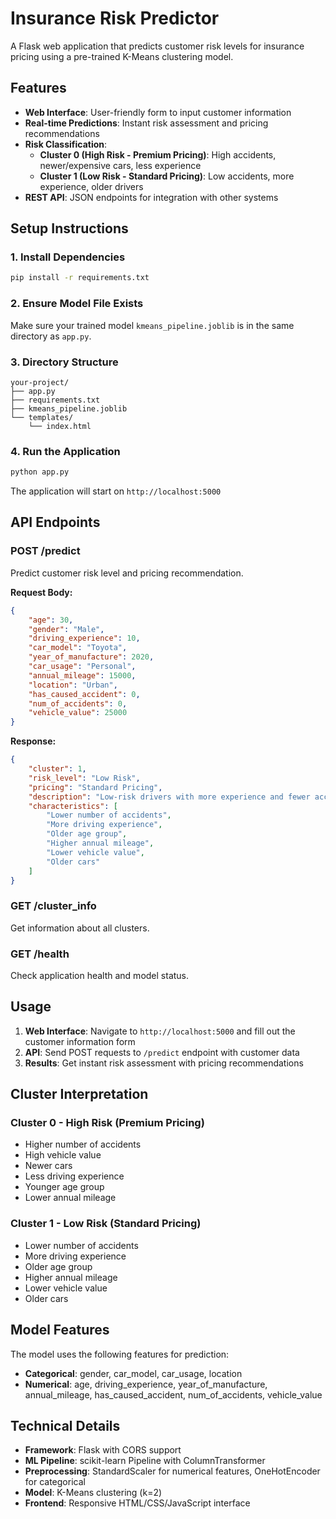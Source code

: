 # Insurance Risk Predictor

A Flask web application that predicts customer risk levels for insurance pricing using a pre-trained K-Means clustering model.

## Features

- **Web Interface**: User-friendly form to input customer information
- **Real-time Predictions**: Instant risk assessment and pricing recommendations
- **Risk Classification**: 
  - **Cluster 0 (High Risk - Premium Pricing)**: High accidents, newer/expensive cars, less experience
  - **Cluster 1 (Low Risk - Standard Pricing)**: Low accidents, more experience, older drivers
- **REST API**: JSON endpoints for integration with other systems

## Setup Instructions

### 1. Install Dependencies

```bash
pip install -r requirements.txt
```

### 2. Ensure Model File Exists

Make sure your trained model `kmeans_pipeline.joblib` is in the same directory as `app.py`.

### 3. Directory Structure

```
your-project/
├── app.py
├── requirements.txt
├── kmeans_pipeline.joblib
└── templates/
    └── index.html
```

### 4. Run the Application

```bash
python app.py
```

The application will start on `http://localhost:5000`

## API Endpoints

### POST /predict
Predict customer risk level and pricing recommendation.

**Request Body:**
```json
{
    "age": 30,
    "gender": "Male",
    "driving_experience": 10,
    "car_model": "Toyota",
    "year_of_manufacture": 2020,
    "car_usage": "Personal",
    "annual_mileage": 15000,
    "location": "Urban",
    "has_caused_accident": 0,
    "num_of_accidents": 0,
    "vehicle_value": 25000
}
```

**Response:**
```json
{
    "cluster": 1,
    "risk_level": "Low Risk",
    "pricing": "Standard Pricing",
    "description": "Low-risk drivers with more experience and fewer accidents",
    "characteristics": [
        "Lower number of accidents",
        "More driving experience",
        "Older age group",
        "Higher annual mileage",
        "Lower vehicle value",
        "Older cars"
    ]
}
```

### GET /cluster_info
Get information about all clusters.

### GET /health
Check application health and model status.

## Usage

1. **Web Interface**: Navigate to `http://localhost:5000` and fill out the customer information form
2. **API**: Send POST requests to `/predict` endpoint with customer data
3. **Results**: Get instant risk assessment with pricing recommendations

## Cluster Interpretation

### Cluster 0 - High Risk (Premium Pricing)
- Higher number of accidents
- High vehicle value
- Newer cars
- Less driving experience  
- Younger age group
- Lower annual mileage

### Cluster 1 - Low Risk (Standard Pricing)
- Lower number of accidents
- More driving experience
- Older age group
- Higher annual mileage
- Lower vehicle value
- Older cars

## Model Features

The model uses the following features for prediction:
- **Categorical**: gender, car_model, car_usage, location
- **Numerical**: age, driving_experience, year_of_manufacture, annual_mileage, has_caused_accident, num_of_accidents, vehicle_value

## Technical Details

- **Framework**: Flask with CORS support
- **ML Pipeline**: scikit-learn Pipeline with ColumnTransformer
- **Preprocessing**: StandardScaler for numerical features, OneHotEncoder for categorical
- **Model**: K-Means clustering (k=2)
- **Frontend**: Responsive HTML/CSS/JavaScript interface